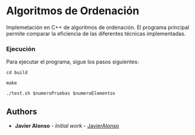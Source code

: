 # Algoritmos de Ordenación

Implemetación en C++ de algoritmos de ordenación. El programa principal permite comparar la eficiencia de las diferentes técnicas implementadas.


### Ejecución

Para ejecutar el programa, sigue los pasos siguientes:

```
cd build
```
```
make
```
```
./test.sh $numeroPruebas $numeroElementos
```


## Authors

* **Javier Alonso** - *Initial work* - [JavierAlonso](https://github.com/Javier-Alonso)



